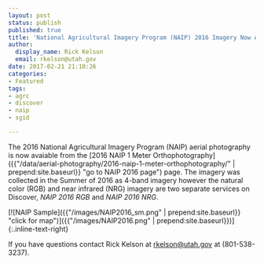 ```yaml
---
layout: post
status: publish
published: true
title: 'National Agricultural Imagery Program (NAIP) 2016 Imagery Now Available'
author:
  display_name: Rick Kelson
  email: rkelson@utah.gov
date: 2017-02-21 21:10:26
categories:
- Featured
tags:
- agrc
- discover
- naip
- sgid

---
```


The 2016 National Agricultural Imagery Program (NAIP) aerial photography is now avaiable from the [2016 NAIP 1 Meter Orthophotography]({{"/data/aerial-photography/2016-naip-1-meter-orthophotography/" | prepend:site.baseurl}} "go to NAIP 2016 page") page. The imagery
was collected in the Summer of 2016 as 4-band imagery however the natural color (RGB) and near infrared (NRG) imagery are
two separate services on Discover, _NAIP 2016 RGB_ and _NAIP 2016 NRG_.

[![NAIP Sample]({{"/images/NAIP2016_sm.png" | prepend:site.baseurl}} "click for map")]({{"/images/NAIP2016.png" | prepend:site.baseurl}})]
{:.inline-text-right}

If you have questions contact Rick Kelson at [rkelson@utah.gov](mailto:rkelson@utah.gov) at (801-538-3237).

